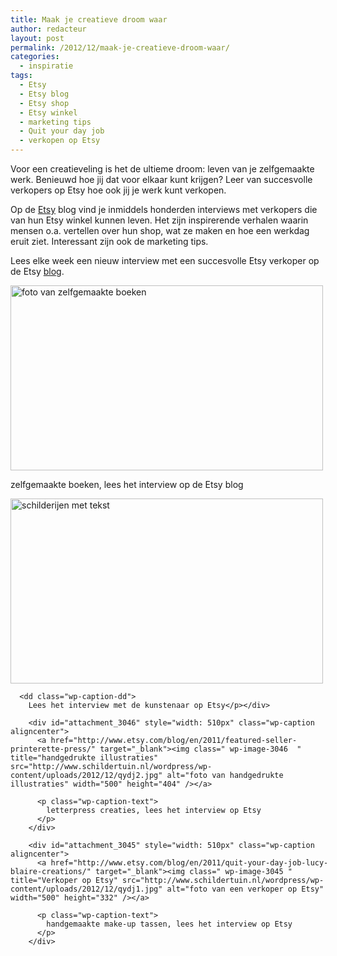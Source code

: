 ```yaml
---
title: Maak je creatieve droom waar
author: redacteur
layout: post
permalink: /2012/12/maak-je-creatieve-droom-waar/
categories:
  - inspiratie
tags:
  - Etsy
  - Etsy blog
  - Etsy shop
  - Etsy winkel
  - marketing tips
  - Quit your day job
  - verkopen op Etsy
---
```

Voor een creatieveling is het de ultieme droom: leven van je zelfgemaakte werk. Benieuwd hoe jij dat voor elkaar kunt krijgen? Leer van succesvolle verkopers op Etsy hoe ook jij je werk kunt verkopen.

Op de <a title="Online marktplaats voor handgemaakte producten" href="http://www.etsy.com/" target="_blank">Etsy</a> blog vind je inmiddels honderden interviews met verkopers die van hun Etsy winkel kunnen leven. Het zijn inspirerende verhalen waarin mensen o.a. vertellen over hun shop, wat ze maken en hoe een werkdag eruit ziet. Interessant zijn ook de marketing tips.

Lees elke week een nieuw interview met een succesvolle Etsy verkoper op de Etsy <a title="Quit your day job serie interviews on Etsy blog" href="http://www.etsy.com/blog/en/?s=quit+day+job&submit=Search" target="_blank">blog</a>.

<div id="attachment_3048" style="width: 510px" class="wp-caption aligncenter">
  <a title="zelfgemaakte boeken" href="http://www.etsy.com/blog/en/2011/quit-your-day-job-somavenus/" target="_blank"><img class=" wp-image-3048  " title="zelfgemaakte boeken" src="http://www.schildertuin.nl/wordpress/wp-content/uploads/2012/12/qydj4.jpg" alt="foto van zelfgemaakte boeken" width="500" height="296" /></a>
  
  <p class="wp-caption-text">
    zelfgemaakte boeken, lees het interview op de Etsy blog
  </p>
  
  <div class="mceTemp mceIEcenter">
    <dl id="attachment_3047" class="wp-caption aligncenter" style="width: 510px;">
      <dt class="wp-caption-dt">
        <a href="http://www.etsy.com/blog/en/2011/quit-your-day-job-mae-chevrette-art/" target="_blank"><img class=" wp-image-3047 " title="schilderijen met tekst" src="http://www.schildertuin.nl/wordpress/wp-content/uploads/2012/12/qydj3.jpg" alt="schilderijen met tekst" width="500" height="296" /></a>
      </dt>
      
      <dd class="wp-caption-dd">
        Lees het interview met de kunstenaar op Etsy</p></div> 
        
        <div id="attachment_3046" style="width: 510px" class="wp-caption aligncenter">
          <a href="http://www.etsy.com/blog/en/2011/featured-seller-printerette-press/" target="_blank"><img class=" wp-image-3046  " title="handgedrukte illustraties" src="http://www.schildertuin.nl/wordpress/wp-content/uploads/2012/12/qydj2.jpg" alt="foto van handgedrukte illustraties" width="500" height="404" /></a>
          
          <p class="wp-caption-text">
            letterpress creaties, lees het interview op Etsy
          </p>
        </div>
        
        <div id="attachment_3045" style="width: 510px" class="wp-caption aligncenter">
          <a href="http://www.etsy.com/blog/en/2011/quit-your-day-job-lucy-blaire-creations/" target="_blank"><img class=" wp-image-3045 " title="Verkoper op Etsy" src="http://www.schildertuin.nl/wordpress/wp-content/uploads/2012/12/qydj1.jpg" alt="foto van een verkoper op Etsy" width="500" height="332" /></a>
          
          <p class="wp-caption-text">
            handgemaakte make-up tassen, lees het interview op Etsy
          </p>
        </div>